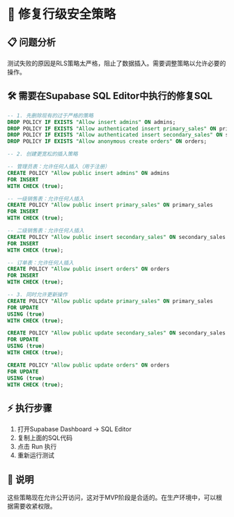 # 🔧 修复行级安全策略

## 📋 问题分析
测试失败的原因是RLS策略太严格，阻止了数据插入。需要调整策略以允许必要的操作。

## 🛠️ 需要在Supabase SQL Editor中执行的修复SQL

```sql
-- 1. 先删除现有的过于严格的策略
DROP POLICY IF EXISTS "Allow insert admins" ON admins;
DROP POLICY IF EXISTS "Allow authenticated insert primary_sales" ON primary_sales;
DROP POLICY IF EXISTS "Allow authenticated insert secondary_sales" ON secondary_sales;
DROP POLICY IF EXISTS "Allow anonymous create orders" ON orders;

-- 2. 创建更宽松的插入策略

-- 管理员表：允许任何人插入（用于注册）
CREATE POLICY "Allow public insert admins" ON admins
FOR INSERT
WITH CHECK (true);

-- 一级销售表：允许任何人插入
CREATE POLICY "Allow public insert primary_sales" ON primary_sales
FOR INSERT
WITH CHECK (true);

-- 二级销售表：允许任何人插入
CREATE POLICY "Allow public insert secondary_sales" ON secondary_sales
FOR INSERT
WITH CHECK (true);

-- 订单表：允许任何人插入
CREATE POLICY "Allow public insert orders" ON orders
FOR INSERT
WITH CHECK (true);

-- 3. 同时允许更新操作
CREATE POLICY "Allow public update primary_sales" ON primary_sales
FOR UPDATE
USING (true)
WITH CHECK (true);

CREATE POLICY "Allow public update secondary_sales" ON secondary_sales
FOR UPDATE
USING (true)
WITH CHECK (true);

CREATE POLICY "Allow public update orders" ON orders
FOR UPDATE
USING (true)
WITH CHECK (true);
```

## ⚡ 执行步骤
1. 打开Supabase Dashboard → SQL Editor
2. 复制上面的SQL代码
3. 点击 Run 执行
4. 重新运行测试

## 📝 说明
这些策略现在允许公开访问，这对于MVP阶段是合适的。在生产环境中，可以根据需要收紧权限。